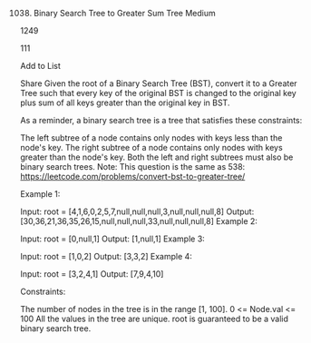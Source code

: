 1038. Binary Search Tree to Greater Sum Tree
Medium

1249

111

Add to List

Share
Given the root of a Binary Search Tree (BST), convert it to a Greater Tree such that every key of the original BST is changed to the original key plus sum of all keys greater than the original key in BST.

As a reminder, a binary search tree is a tree that satisfies these constraints:

The left subtree of a node contains only nodes with keys less than the node's key.
The right subtree of a node contains only nodes with keys greater than the node's key.
Both the left and right subtrees must also be binary search trees.
Note: This question is the same as 538: https://leetcode.com/problems/convert-bst-to-greater-tree/



Example 1:


Input: root = [4,1,6,0,2,5,7,null,null,null,3,null,null,null,8]
Output: [30,36,21,36,35,26,15,null,null,null,33,null,null,null,8]
Example 2:

Input: root = [0,null,1]
Output: [1,null,1]
Example 3:

Input: root = [1,0,2]
Output: [3,3,2]
Example 4:

Input: root = [3,2,4,1]
Output: [7,9,4,10]


Constraints:

The number of nodes in the tree is in the range [1, 100].
0 <= Node.val <= 100
All the values in the tree are unique.
root is guaranteed to be a valid binary search tree.
